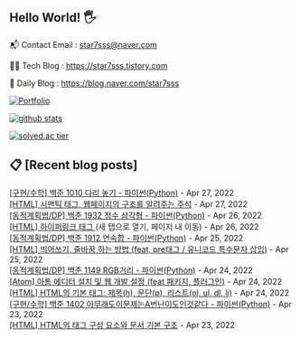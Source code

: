 ## Hello World! 🖐

📬 Contact Email : star7sss@naver.com

👨‍💻 Tech Blog : https://star7sss.tistory.com

🤪 Daily Blog : https://blog.naver.com/star7sss

[![Portfolio](https://img.shields.io/badge/Portfolio-%23000000.svg?style=for-the-badge&logo=firefox&logoColor=#FF7139)](https://fern-way-13f.notion.site/Jang-Thang-3b7b327981a2456c8ee5952eadb848b9)

[![github stats](https://github-readme-stats.vercel.app/api?username=jangThang&show_icons=true&hide_border=False)](https://star7sss.tistory.com)

[![solved.ac tier](http://mazassumnida.wtf/api/v2/generate_badge?boj=star7sss)](https://solved.ac/star7sss)

## 📋 [Recent blog posts]
[[구현/수학] 백준 1010 다리 놓기 - 파이썬(Python)](https://star7sss.tistory.com/334) - Apr 27, 2022<br>
[[HTML] 시맨틱 태그, 웹페이지의 구조를 알려주는 주석](https://star7sss.tistory.com/495) - Apr 27, 2022<br>
[[동적계획법/DP] 백준 1932 정수 삼각형 - 파이썬(Python)](https://star7sss.tistory.com/333) - Apr 26, 2022<br>
[[HTML] 하이퍼링크 태그 <a> (새 탭으로 열기, 페이지 내 이동)](https://star7sss.tistory.com/494) - Apr 26, 2022<br>
[[동적계획법/DP] 백준 1912 연속합 - 파이썬(Python)](https://star7sss.tistory.com/332) - Apr 25, 2022<br>
[[HTML] 띄어쓰기, 줄바꿈 하는 방법 (feat, pre태그 / 유니코드 특수문자 삽입)](https://star7sss.tistory.com/485) - Apr 25, 2022<br>
[[동적계획법/DP] 백준 1149 RGB거리 - 파이썬(Python)](https://star7sss.tistory.com/329) - Apr 24, 2022<br>
[[Atom] 아톰 에디터 설치 및 웹 개발 설정 (feat 패키지, 플러그인)](https://star7sss.tistory.com/474) - Apr 24, 2022<br>
[[HTML] HTML의 기본 태그: 제목(h), 문단(p), 리스트(ol, ul, dl, li)](https://star7sss.tistory.com/484) - Apr 24, 2022<br>
[[구현/수학] 백준 1402 아무래도이문제는A번난이도인것같다 - 파이썬(Python)](https://star7sss.tistory.com/328) - Apr 23, 2022<br>
[[HTML] HTML의 태그 구성 요소와 문서 기본 구조](https://star7sss.tistory.com/475) - Apr 23, 2022<br>
